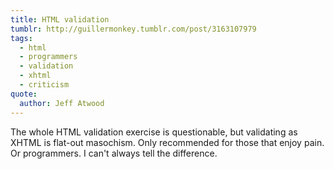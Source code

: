 ```yaml
---
title: HTML validation
tumblr: http://guillermonkey.tumblr.com/post/3163107979
tags:
  - html
  - programmers
  - validation
  - xhtml
  - criticism
quote:
  author: Jeff Atwood
---
```


The whole HTML validation exercise is questionable, but validating as XHTML is flat-out masochism. Only recommended for those that enjoy pain. Or programmers. I can't always tell the difference.
